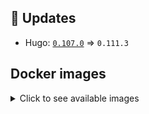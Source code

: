 ## :heartbeat: Updates

* Hugo: [`0.107.0`](https://github.com/klakegg/docker-hugo/releases/tag/0.107.0) => `0.111.3`


## Docker images

<details>
<summary>Click to see available images</summary>

This release is available from Docker Hub as project `klakegg/hugo` with the following tags:

| Alias tags                   | Version specific tags                      |
| ---------------------------- | ------------------------------------------ |
| `busybox`, `latest`          | `0.111.3-busybox`, `0.111.3`                     |
| `busybox-ci`, `ci`           | `0.111.3-busybox-ci`, `0.111.3-ci`               |
| `busybox-onbuild`, `onbuild` | `0.111.3-busybox-onbuild`, `0.111.3-onbuild`     |
| `alpine`                     | `0.111.3-alpine`                              |
| `alpine-ci`                  | `0.111.3-alpine-ci`                           |
| `alpine-onbuild`             | `0.111.3-alpine-onbuild`                      |
| `asciidoctor`                | `0.111.3-asciidoctor`                         |
| `asciidoctor-ci`             | `0.111.3-asciidoctor-ci`                      |
| `asciidoctor-onbuild`        | `0.111.3-asciidoctor-onbuild`                 |
| `pandoc`                     | `0.111.3-pandoc`                              |
| `pandoc-ci`                  | `0.111.3-pandoc-ci`                           |
| `pandoc-onbuild`             | `0.111.3-pandoc-onbuild`                      |
| `ext-alpine`                 | `0.111.3-ext-alpine`                          |
| `ext-alpine-ci`              | `0.111.3-ext-alpine-ci`                       |
| `ext-alpine-onbuild`         | `0.111.3-ext-alpine-onbuild`                  |
| `ext-asciidoctor`            | `0.111.3-ext-asciidoctor`                     |
| `ext-asciidoctor-ci`         | `0.111.3-ext-asciidoctor-ci`                  |
| `ext-asciidoctor-onbuild`    | `0.111.3-ext-asciidoctor-onbuild`             |
| `ext-pandoc`                 | `0.111.3-ext-pandoc`                          |
| `ext-pandoc-ci`              | `0.111.3-ext-pandoc-ci`                       |
| `ext-pandoc-onbuild`         | `0.111.3-ext-pandoc-onbuild`                  |
| `debian`                     | `0.111.3-debian`                              |
| `debian-ci`                  | `0.111.3-debian-ci`                           |
| `debian-onbuild`             | `0.111.3-debian-onbuild`                      |
| `ext-debian`, `ext`, `latest-ext` | `0.111.3-ext-debian`, `0.111.3-ext`         |
| `ext-debian-ci`, `ext-ci`    | `0.111.3-ext-debian-ci`, `0.111.3-ext-ci`        |
| `ext-debian-onbuild`, `ext-onbuild` | `0.111.3-ext-debian-onbuild`, `0.111.3-ext-onbuild` |
| `ubuntu`                     | `0.111.3-ubuntu`                            |
| `ubuntu-ci`                  | `0.111.3-ubuntu-ci`                         |
| `ubuntu-onbuild`             | `0.111.3-ubuntu-onbuild`                    |
| `ext-ubuntu`                 | `0.111.3-ext-ubuntu`                        |
| `ext-ubuntu-ci`              | `0.111.3-ext-ubuntu-ci`                     |
| `ext-ubuntu-onbuild`         | `0.111.3-ext-ubuntu-onbuild`                |
</details>